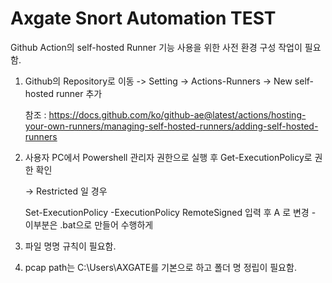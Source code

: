 # Axgate Snort Automation TEST
Github Action의 self-hosted Runner 기능 사용을 위한 사전 환경 구성 작업이 필요함.

1. Github의 Repository로 이동 -> Setting -> Actions-Runners -> New self-hosted runner 추가

    참조 : https://docs.github.com/ko/github-ae@latest/actions/hosting-your-own-runners/managing-self-hosted-runners/adding-self-hosted-runners 


2. 사용자 PC에서 Powershell 관리자 권한으로 실행 후 Get-ExecutionPolicy로 권한 확인

    -> Restricted 일 경우


     Set-ExecutionPolicy -ExecutionPolicy RemoteSigned 입력 후 A 로 변경 - 이부분은 .bat으로 만들어 수행하게 
5. 파일 명명 규칙이 필요함.
6. pcap path는 C:\Users\AXGATE를 기본으로 하고 폴더 명 정립이 필요함.
